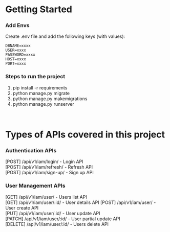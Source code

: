 # Getting Started

### Add Envs
Create .env file and add the following keys (with values):  
```
DBNAME=xxxx
USER=xxxx
PASSWORD=xxxx
HOST=xxxx
PORT=xxxx
```  

### Steps to run the project  
1. pip install -r requirements  
2. python manage.py migrate  
3. python manage.py makemigrations  
4. python manage.py runserver  
  
<br/>  
  
# Types of APIs covered in this project

### Authentication APIs  
[POST] /api/v1/iam/login/ - Login API  
[POST] /api/v1/iam/refresh/ - Refresh API  
[POST] /api/v1/iam/sign-up/ - Sign up API  
  
### User Management APIs  
[GET]  /api/v1/iam/user/ - Users list API  
[GET] /api/v1/iam/user/:id/ - User details API
[POST] /api/v1/iam/user/ - User create API  
[PUT] /api/v1/iam/user/:id/ - User update API  
[PATCH] /api/v1/iam/user/:id/ - User partial update API  
[DELETE] /api/v1/iam/user/:id/ - Users delete API  